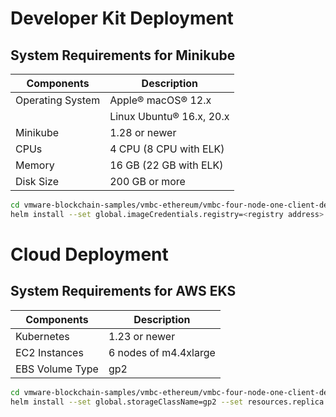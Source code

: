 # Developer Kit Deployment
## System Requirements for Minikube
| Components | Description |
|-----------|-------------|
|  Operating System | Apple® macOS® 12.x |
|                   | Linux Ubuntu® 16.x, 20.x |
|  Minikube         | 1.28 or newer |
|  CPUs             | 4 CPU (8 CPU with ELK) |
|  Memory           | 16 GB (22 GB with ELK) |
|  Disk Size        | 200 GB or more |

```sh
cd vmware-blockchain-samples/vmbc-ethereum/vmbc-four-node-one-client-deployment
helm install --set global.imageCredentials.registry=<registry address> --set global.imageCredentials.username=<username> --set global.imageCredentials.password=<password> <name of blockchain> .
```

# Cloud Deployment
## System Requirements for AWS EKS
| Components | Description |
|-----------|-------------|
|  Kubernetes       | 1.23 or newer |
|  EC2 Instances    | 6 nodes of m4.4xlarge |
|  EBS Volume Type  | gp2 |

```sh
cd vmware-blockchain-samples/vmbc-ethereum/vmbc-four-node-one-client-deployment
helm install --set global.storageClassName=gp2 --set resources.replica.cpuRequest=10000m --set resources.replica.cpuLimit=10000m --set resources.replica.memoryRequest=56Gi --set resources.replica.memoryLimit=56Gi --set resources.client.cpuRequest=5000m --set resources.client.cpuLimit=5000m --set resources.client.memoryRequest=28Gi --set resources.client.memoryLimit=28Gi --set global.imageCredentials.registry=<registry address> --set global.imageCredentials.username=<username> --set global.imageCredentials.password=<password> <name of blockchain> . 
```
